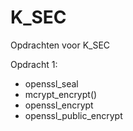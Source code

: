 # K_SEC
Opdrachten voor K_SEC


Opdracht 1:
- openssl_seal
- mcrypt_encrypt()
- openssl_encrypt
- openssl_public_encrypt
